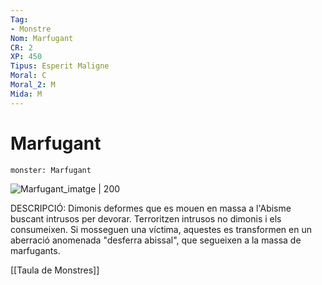 ```yaml
---
Tag:
- Monstre
Nom: Marfugant
CR: 2
XP: 450
Tipus: Esperit Maligne
Moral: C
Moral_2: M
Mida: M
---
```

# Marfugant

```statblock
monster: Marfugant
```

![Marfugant_imatge | 200](https://static.wikia.nocookie.net/forgottenrealms/images/1/14/Rutterkin.jpeg/revision/latest?cb&#x3D;20200119005727)

DESCRIPCIÓ: 
Dimonis deformes que es mouen en massa a l'Abisme buscant intrusos per devorar. Terroritzen intrusos no dimonis i els consumeixen. Si mosseguen una víctima, aquestes es transformen en un aberració anomenada "desferra abissal", que segueixen a la massa de marfugants.

[[Taula de Monstres]]